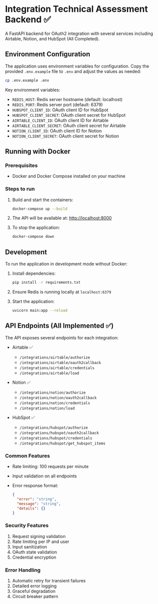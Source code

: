 # Integration Technical Assessment Backend ✅

A FastAPI backend for OAuth2 integration with several services including Airtable, Notion, and HubSpot (All Completed).

## Environment Configuration

The application uses environment variables for configuration. Copy the provided `.env.example` file to `.env` and adjust the values as needed:

```bash
cp .env.example .env
```

Key environment variables:

- `REDIS_HOST`: Redis server hostname (default: localhost)
- `REDIS_PORT`: Redis server port (default: 6379)
- `HUBSPOT_CLIENT_ID`: OAuth client ID for HubSpot
- `HUBSPOT_CLIENT_SECRET`: OAuth client secret for HubSpot
- `AIRTABLE_CLIENT_ID`: OAuth client ID for Airtable
- `AIRTABLE_CLIENT_SECRET`: OAuth client secret for Airtable
- `NOTION_CLIENT_ID`: OAuth client ID for Notion
- `NOTION_CLIENT_SECRET`: OAuth client secret for Notion

## Running with Docker

### Prerequisites

- Docker and Docker Compose installed on your machine

### Steps to run

1. Build and start the containers:

   ```bash
   docker-compose up --build
   ```

2. The API will be available at: <http://localhost:8000>

3. To stop the application:

   ```bash
   docker-compose down
   ```

## Development

To run the application in development mode without Docker:

1. Install dependencies:

   ```bash
   pip install -r requirements.txt
   ```

2. Ensure Redis is running locally at `localhost:6379`

3. Start the application:

   ```bash
   uvicorn main:app --reload
   ```

## API Endpoints (All Implemented ✅)

The API exposes several endpoints for each integration:

- Airtable ✅
  - `/integrations/airtable/authorize`
  - `/integrations/airtable/oauth2callback`
  - `/integrations/airtable/credentials`
  - `/integrations/airtable/load`

- Notion ✅
  - `/integrations/notion/authorize`
  - `/integrations/notion/oauth2callback`
  - `/integrations/notion/credentials`
  - `/integrations/notion/load`

- HubSpot ✅
  - `/integrations/hubspot/authorize`
  - `/integrations/hubspot/oauth2callback`
  - `/integrations/hubspot/credentials`
  - `/integrations/hubspot/get_hubspot_items`

### Common Features

- Rate limiting: 100 requests per minute
- Input validation on all endpoints
- Error response format:

  ```json
  {
    "error": "string",
    "message": "string",
    "details": {}
  }
  ```

### Security Features

1. Request signing validation
2. Rate limiting per IP and user
3. Input sanitization
4. OAuth state validation
5. Credential encryption

### Error Handling

1. Automatic retry for transient failures
2. Detailed error logging
3. Graceful degradation
4. Circuit breaker pattern
